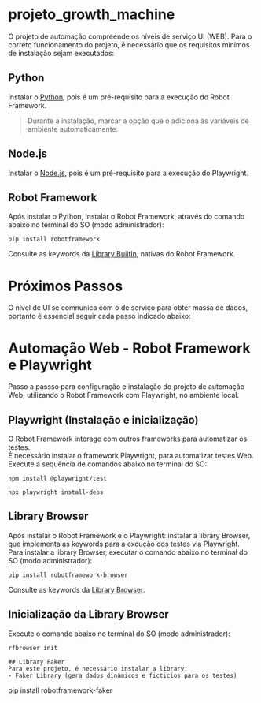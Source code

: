 # projeto_growth_machine
O projeto de automação compreende os níveis de serviço UI (WEB).
Para o correto funcionamento do projeto, é necessário que os requisitos mínimos de instalação sejam executados:

## Python
Instalar o [Python](https://www.python.org/downloads/), pois é um pré-requisito para a execução do Robot Framework.
> Durante a instalação, marcar a opção que o adiciona às variáveis de ambiente automaticamente.
## Node.js
Instalar o [Node.js](https://nodejs.org/pt-br/download), pois é um pré-requisito para a execução do Playwright.
## Robot Framework
Após instalar o Python, instalar o Robot Framework, através do comando abaixo no terminal do SO (modo administrador):
```
pip install robotframework
```
Consulte as keywords da [Library BuiltIn](https://robotframework.org/robotframework/latest/libraries/BuiltIn.html#Log), nativas do Robot Framework.

# Próximos Passos
O nível de UI se comnunica com o de serviço para obter massa de dados, portanto é essencial seguir cada passo indicado abaixo:

# Automação Web - Robot Framework e Playwright
Passo a passso para configuração e instalação do projeto de automação Web, utilizando o Robot Framework com Playwright, no ambiente local.
## Playwright (Instalação e inicialização)
O Robot Framework interage com outros frameworks para automatizar os testes. <br/>
É necessário instalar o framework Playwright, para automatizar testes Web. <br/>
Execute a sequência de comandos abaixo no terminal do SO:
```
npm install @playwright/test
```
```
npx playwright install-deps
```
## Library Browser
Após instalar o Robot Framework e o Playwright: instalar a library Browser, que implementa as keywords para a excução dos testes via Playwright. <br/>
Para instalar a library Browser, executar o comando abaixo no terminal do SO (modo administrador):
```
pip install robotframework-browser
```
Consulte as keywords da [Library Browser](https://marketsquare.github.io/robotframework-browser/Browser.html).
## Inicialização da Library Browser
Execute o comando abaixo no terminal do SO (modo administrador):
```
rfbrowser init

## Library Faker
Para este projeto, é necessário instalar a library:
- Faker Library (gera dados dinâmicos e ficticios para os testes)
```
pip install robotframework-faker
